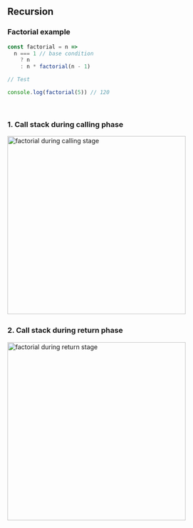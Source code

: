 ## Recursion

### Factorial example

```js
const factorial = n =>
  n === 1 // base condition
    ? n
    : n * factorial(n - 1)

// Test

console.log(factorial(5)) // 120
```
 
### 1. Call stack during calling phase
<img
  src='../../../images/factorial-stage-01.png'
  alt='factorial during calling stage'
  width='400'
/>
 
### 2. Call stack during return phase
<img
  src='../../../images/factorial-stage-02.png'
  alt='factorial during return stage'
  width='400'
/>
